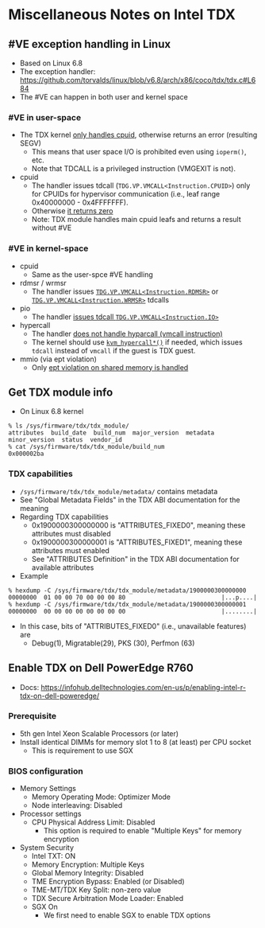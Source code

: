 # Miscellaneous Notes on Intel TDX

## #VE exception handling in Linux
- Based on Linux 6.8
- The exception handler: https://github.com/torvalds/linux/blob/v6.8/arch/x86/coco/tdx/tdx.c#L684
- The #VE can happen in both user and kernel space

### #VE in user-space
- The TDX kernel [only handles cpuid](https://github.com/torvalds/linux/blob/v6.8/arch/x86/coco/tdx/tdx.c#L643), otherwise returns an error (resulting SEGV)
    - This means that user space I/O is prohibited even using `ioperm()`, etc.
    - Note that TDCALL is a privileged instruction (VMGEXIT is not).
- cpuid
    - The handler issues tdcall (`TDG.VP.VMCALL<Instruction.CPUID>`) only for CPUIDs for hypervisor communication (i.e., leaf range 0x40000000 - 0x4FFFFFFF).
    - Otherwise [it returns zero](https://github.com/torvalds/linux/blob/v6.8/arch/x86/coco/tdx/tdx.c#L354-L356)
    - Note: TDX module handles main cpuid leafs and returns a result without #VE

### #VE in kernel-space
- cpuid
    - Same as the user-spce #VE handling
- rdmsr / wrmsr
    - The handler issues [`TDG.VP.VMCALL<Instruction.RDMSR>`](https://github.com/torvalds/linux/blob/v6.8/arch/x86/coco/tdx/tdx.c#L297) or [`TDG.VP.VMCALL<Instruction.WRMSR>`](https://github.com/torvalds/linux/blob/v6.8/arch/x86/coco/tdx/tdx.c#L318) tdcalls
- pio 
    - The handler [issues tdcall `TDG.VP.VMCALL<Instruction.IO>`](https://github.com/torvalds/linux/blob/v6.8/arch/x86/coco/tdx/tdx.c#L557)
- hypercall
    - The handler [does not handle hyparcall (vmcall instruction)](https://github.com/torvalds/linux/blob/v6.8/arch/x86/coco/tdx/tdx.c#L661)
    - The kernel should use [`kvm_hypercall*()`](https://github.com/torvalds/linux/blob/v6.8/arch/x86/include/asm/kvm_para.h#L38-L39) if needed, which issues `tdcall` instead of `vmcall` if the guest is TDX guest.
- mmio (via ept violation)
    - Only [ept violation on shared memory is handled](https://github.com/torvalds/linux/blob/v6.8/arch/x86/coco/tdx/tdx.c#L673)

## Get TDX module info
- On Linux 6.8 kernel
```
% ls /sys/firmware/tdx/tdx_module/
attributes  build_date  build_num  major_version  metadata  minor_version  status  vendor_id
% cat /sys/firmware/tdx/tdx_module/build_num
0x000002ba
```

### TDX capabilities
- `/sys/firmware/tdx/tdx_module/metadata/` contains metadata
- See "Global Metadata Fields" in the TDX ABI documentation for the meaning
- Regarding TDX capabilities
    - 0x1900000300000000 is "ATTRIBUTES_FIXED0", meaning these attributes must disabled
    - 0x1900000300000001 is "ATTRIBUTES_FIXED1", meaning these attributes must enabled
    - See "ATTRIBUTES Definition" in the TDX ABI documentation for available attributes
- Example
```
% hexdump -C /sys/firmware/tdx/tdx_module/metadata/1900000300000000
00000000  01 00 00 70 00 00 00 80                           |...p....|
% hexdump -C /sys/firmware/tdx/tdx_module/metadata/1900000300000001
00000000  00 00 00 00 00 00 00 00                           |........|
```
- In this case, bits of "ATTRIBUTES_FIXED0" (i.e., unavailable features) are
    - Debug(1), Migratable(29), PKS (30), Perfmon (63)

## Enable TDX on Dell PowerEdge R760
- Docs: https://infohub.delltechnologies.com/en-us/p/enabling-intel-r-tdx-on-dell-poweredge/

### Prerequisite
- 5th gen Intel Xeon Scalable Processors (or later)
- Install identical DIMMs for memory slot 1 to 8 (at least) per CPU socket
    - This is requirement to use SGX

### BIOS configuration
- Memory Settings
    - Memory Operating Mode: Optimizer Mode
    - Node interleaving: Disabled
- Processor settings
    - CPU Physical Address Limit: Disabled
        - This option is required to enable "Multiple Keys" for memory encryption
- System Security
    - Intel TXT: ON
    - Memory Encryption: Multiple Keys
    - Global Memory Integrity: Disabled
    - TME Encryption Bypass: Enabled (or Disabled)
    - TME-MT/TDX Key Split: non-zero value
    - TDX Secure Arbitration Mode Loader: Enabled
    - SGX On
        - We first need to enable SGX to enable TDX options

